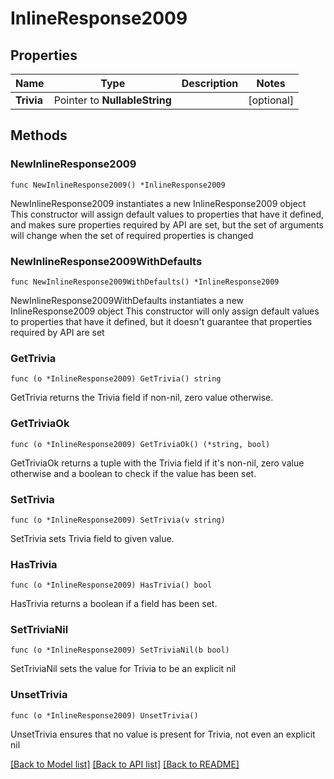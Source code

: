 # InlineResponse2009

## Properties

Name | Type | Description | Notes
------------ | ------------- | ------------- | -------------
**Trivia** | Pointer to **NullableString** |  | [optional] 

## Methods

### NewInlineResponse2009

`func NewInlineResponse2009() *InlineResponse2009`

NewInlineResponse2009 instantiates a new InlineResponse2009 object
This constructor will assign default values to properties that have it defined,
and makes sure properties required by API are set, but the set of arguments
will change when the set of required properties is changed

### NewInlineResponse2009WithDefaults

`func NewInlineResponse2009WithDefaults() *InlineResponse2009`

NewInlineResponse2009WithDefaults instantiates a new InlineResponse2009 object
This constructor will only assign default values to properties that have it defined,
but it doesn't guarantee that properties required by API are set

### GetTrivia

`func (o *InlineResponse2009) GetTrivia() string`

GetTrivia returns the Trivia field if non-nil, zero value otherwise.

### GetTriviaOk

`func (o *InlineResponse2009) GetTriviaOk() (*string, bool)`

GetTriviaOk returns a tuple with the Trivia field if it's non-nil, zero value otherwise
and a boolean to check if the value has been set.

### SetTrivia

`func (o *InlineResponse2009) SetTrivia(v string)`

SetTrivia sets Trivia field to given value.

### HasTrivia

`func (o *InlineResponse2009) HasTrivia() bool`

HasTrivia returns a boolean if a field has been set.

### SetTriviaNil

`func (o *InlineResponse2009) SetTriviaNil(b bool)`

 SetTriviaNil sets the value for Trivia to be an explicit nil

### UnsetTrivia
`func (o *InlineResponse2009) UnsetTrivia()`

UnsetTrivia ensures that no value is present for Trivia, not even an explicit nil

[[Back to Model list]](../README.md#documentation-for-models) [[Back to API list]](../README.md#documentation-for-api-endpoints) [[Back to README]](../README.md)


